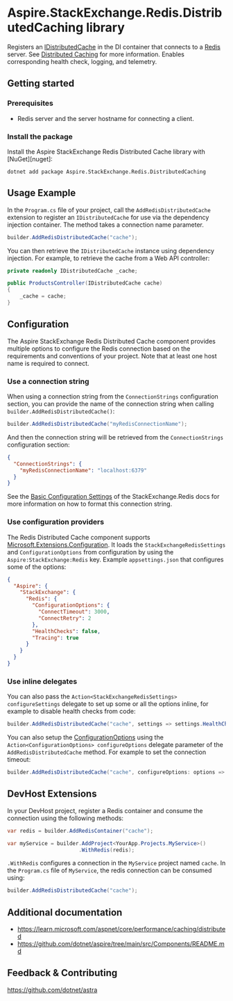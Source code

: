 # Aspire.StackExchange.Redis.DistributedCaching library

Registers an [IDistributedCache](https://learn.microsoft.com/dotnet/api/microsoft.extensions.caching.distributed.idistributedcache) in the DI container that connects to a [Redis](https://redis.io/) server. See [Distributed Caching](https://learn.microsoft.com/aspnet/core/performance/caching/distributed) for more information. Enables corresponding health check, logging, and telemetry.

## Getting started

### Prerequisites

- Redis server and the server hostname for connecting a client.

### Install the package

Install the Aspire StackExchange Redis Distributed Cache library with [NuGet][nuget]:

```dotnetcli
dotnet add package Aspire.StackExchange.Redis.DistributedCaching
```

## Usage Example

In the `Program.cs` file of your project, call the `AddRedisDistributedCache` extension to register an `IDistributedCache` for use via the dependency injection container. The method takes a connection name parameter.

```cs
builder.AddRedisDistributedCache("cache");
```

You can then retrieve the `IDistributedCache` instance using dependency injection. For example, to retrieve the cache from a Web API controller:

```cs
private readonly IDistributedCache _cache;

public ProductsController(IDistributedCache cache)
{
    _cache = cache;
}
```

## Configuration

The Aspire StackExchange Redis Distributed Cache component provides multiple options to configure the Redis connection based on the requirements and conventions of your project. Note that at least one host name is required to connect.

### Use a connection string

When using a connection string from the `ConnectionStrings` configuration section, you can provide the name of the connection string when calling `builder.AddRedisDistributedCache()`:

```cs
builder.AddRedisDistributedCache("myRedisConnectionName");
```

And then the connection string will be retrieved from the `ConnectionStrings` configuration section:

```json
{
  "ConnectionStrings": {
    "myRedisConnectionName": "localhost:6379"
  }
}
```

See the [Basic Configuration Settings](https://stackexchange.github.io/StackExchange.Redis/Configuration.html#basic-configuration-strings) of the StackExchange.Redis docs for more information on how to format this connection string.

### Use configuration providers

The Redis Distributed Cache component supports [Microsoft.Extensions.Configuration](https://learn.microsoft.com/dotnet/api/microsoft.extensions.configuration). It loads the `StackExchangeRedisSettings` and `ConfigurationOptions` from configuration by using the `Aspire:StackExchange:Redis` key. Example `appsettings.json` that configures some of the options:

```json
{
  "Aspire": {
    "StackExchange": {
      "Redis": {
        "ConfigurationOptions": {
          "ConnectTimeout": 3000,
          "ConnectRetry": 2
        },
        "HealthChecks": false,
        "Tracing": true
      }
    }
  }
}
```

### Use inline delegates

You can also pass the `Action<StackExchangeRedisSettings> configureSettings` delegate to set up some or all the options inline, for example to disable health checks from code:

```cs
builder.AddRedisDistributedCache("cache", settings => settings.HealthChecks = false);
```

You can also setup the [ConfigurationOptions](https://stackexchange.github.io/StackExchange.Redis/Configuration.html#configuration-options) using the `Action<ConfigurationOptions> configureOptions` delegate parameter of the `AddRedisDistributedCache` method. For example to set the connection timeout:

```cs
builder.AddRedisDistributedCache("cache", configureOptions: options => options.ConnectTimeout = 3000);
```

## DevHost Extensions

In your DevHost project, register a Redis container and consume the connection using the following methods:

```cs
var redis = builder.AddRedisContainer("cache");

var myService = builder.AddProject<YourApp.Projects.MyService>()
                       .WithRedis(redis);
```

`.WithRedis` configures a connection in the `MyService` project named `cache`. In the `Program.cs` file of `MyService`, the redis connection can be consumed using:

```cs
builder.AddRedisDistributedCache("cache");
```

## Additional documentation

* https://learn.microsoft.com/aspnet/core/performance/caching/distributed
* https://github.com/dotnet/aspire/tree/main/src/Components/README.md

## Feedback & Contributing

https://github.com/dotnet/astra
